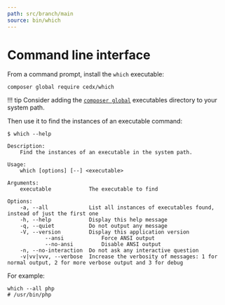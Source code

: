 ```yaml
---
path: src/branch/main
source: bin/which
---
```


# Command line interface
From a command prompt, install the `which` executable:

``` shell
composer global require cedx/which
```

!!! tip
	Consider adding the [`composer global`](https://getcomposer.org/doc/03-cli.md#global) executables directory to your system path.

Then use it to find the instances of an executable command:

``` shell
$ which --help

Description:
	Find the instances of an executable in the system path.

Usage:
	which [options] [--] <executable>

Arguments:
	executable            The executable to find

Options:
	-a, --all             List all instances of executables found, instead of just the first one
	-h, --help            Display this help message
	-q, --quiet           Do not output any message
	-V, --version         Display this application version
			--ansi            Force ANSI output
			--no-ansi         Disable ANSI output
	-n, --no-interaction  Do not ask any interactive question
	-v|vv|vvv, --verbose  Increase the verbosity of messages: 1 for normal output, 2 for more verbose output and 3 for debug
```

For example:

``` shell
which --all php
# /usr/bin/php
```
